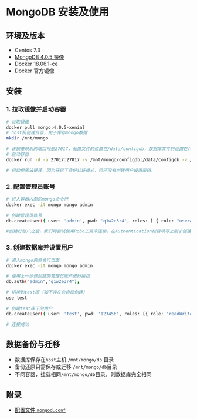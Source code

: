 # MongoDB 安装及使用

## 环境及版本

- Centos 7.3
- [MongoDB 4.0.5 镜像](https://hub.docker.com/_/mongo/)
- Docker 18.06.1-ce
- Docker 官方镜像

## 安装

### 1. 拉取镜像并启动容器

``` bash
# 拉取镜像
docker pull mongo:4.0.5-xenial
# host机创建目录，用于保存mongo数据
mkdir /mnt/mongo

# 该镜像映射的端口号是27017，配置文件的位置在/data/configdb，数据库文件的位置在/data/db。
# 启动容器
docker run -d -p 27017:27017 -v /mnt/mongo/configdb:/data/configdb -v /mnt/mongo/db:/data/db --name mongo mongo:4.0.5-xenial --auth

# 启动但无法链接，因为开启了身份认证模式，但还没有创建用户设置密码。
```

### 2. 配置管理员账号

```bash
# 进入容器内部的mongo命令行
docker exec -it mongo mongo admin

# 创建管理员账号
db.createUser({ user: 'admin', pwd: 'q1w2e3r4', roles: [ { role: "userAdminAnyDatabase", db: "admin" } ] });

#创建好账户之后，我们再尝试使用Robo工具来连接，在Authentication栏目填写上刚才创建的用户名密码，即可连接成功。
```

### 3. 创建数据库并设置用户

```bash
# 进入mongo的命令行页面
docker exec -it mongo mongo admin

# 使用上一步骤创建的管理员账户进行授权
db.auth("admin","q1w2e3r4");

# 切换到test库（如不存在会自动创建）
use test

# 创建test库下的用户
db.createUser({ user: 'test', pwd: '123456', roles: [{ role: "readWrite", db: "test" }] });

# 连接成功
```

## 数据备份与迁移

- 数据库保存在`host`主机 `/mnt/mongo/db` 目录
- 备份还原只需保存或迁移 `/mnt/mongo/db`目录
- 不同容器，挂载相同`/mnt/mongo/db`目录，则数据库完全相同

## 附录

- [配置文件 `mongod.conf`](https://docs.mongodb.com/manual/reference/configuration-options/)

